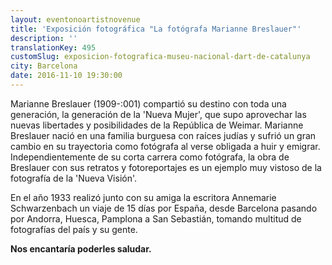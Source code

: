 ```yaml
---
layout: eventonoartistnovenue
title: 'Exposición fotográfica "La fotógrafa Marianne Breslauer"'
description: ''
translationKey: 495
customSlug: exposicion-fotografica-museu-nacional-dart-de-catalunya
city: Barcelona
date: 2016-11-10 19:30:00
---
```






Marianne Breslauer (1909-:001) compartió su destino con toda una generación, la generación de la 'Nueva Mujer', que supo aprovechar las nuevas libertades y posibilidades de la República de Weimar. Marianne Breslauer nació en una familia burguesa con raíces judías y sufrió un gran cambio en su trayectoria como fotógrafa al verse obligada a huir y emigrar. Independientemente de su corta carrera como fotógrafa, la obra de Breslauer con sus retratos y fotoreportajes es un ejemplo muy vistoso de la fotografía de la 'Nueva Visión'.

En el año 1933 realizó junto con su amiga la escritora Annemarie Schwarzenbach un viaje de 15 días por España, desde Barcelona pasando por Andorra, Huesca, Pamplona a San Sebastián, tomando multitud de fotografías del país y su gente. 

<strong>Nos encantaría poderles saludar.</strong>
